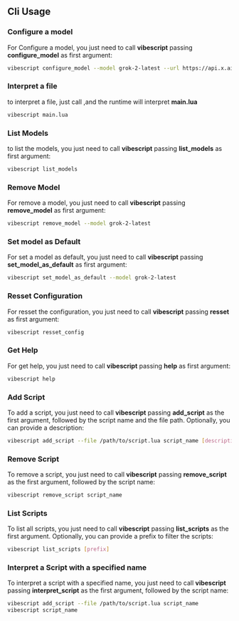 ## Cli Usage

### Configure a model
For Configure a model, you just need to call **vibescript** passing **configure_model** as first argument:

```bash
vibescript configure_model --model grok-2-latest --url https://api.x.ai/v1/chat/completions   --key "your key"
```

### Interpret a file 
to interpret a file, just call ,and the runtime will interpret **main.lua**
```bash
vibescript main.lua
```


### List Models 
to list the models, you just need to call **vibescript** passing **list_models** as first argument:

```bash
vibescript list_models
```

### Remove Model

For remove a model, you just need to call **vibescript** passing **remove_model** as first argument:

```bash
vibescript remove_model --model grok-2-latest
```

### Set model as Default 
For set a model as default, you just need to call **vibescript** passing **set_model_as_default** as first argument:

```bash
vibescript set_model_as_default --model grok-2-latest
```
### Resset Configuration
For resset the configuration, you just need to call **vibescript** passing **resset** as first argument:

```bash
vibescript resset_config
```

### Get Help
For get help, you just need to call **vibescript** passing **help** as first argument:

```bash
vibescript help
```

### Add Script
To add a script, you just need to call **vibescript** passing **add_script** as the first argument, followed by the script name and the file path. Optionally, you can provide a description:

```bash
vibescript add_script --file /path/to/script.lua script_name [description]
```

### Remove Script
To remove a script, you just need to call **vibescript** passing **remove_script** as the first argument, followed by the script name:

```bash
vibescript remove_script script_name
```

### List Scripts
To list all scripts, you just need to call **vibescript** passing **list_scripts** as the first argument. Optionally, you can provide a prefix to filter the scripts:

```bash
vibescript list_scripts [prefix]
```
### Interpret a Script with a specified name 
To interpret a script with a specified name, you just need to call **vibescript** passing **interpret_script** as the first argument, followed by the script name:

```bash
vibescript add_script --file /path/to/script.lua script_name
vibescript script_name
```